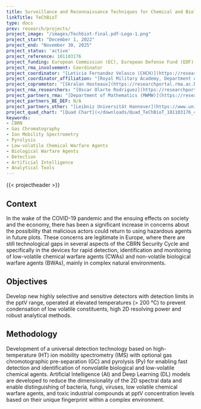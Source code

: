```yaml
---
title: Surveillance and Reconnaissance Techniques for Chemical and Biological Threats
linkTitle: TeChBioT
type: docs
prev: research/projects/
project_image: "/images/Techbiot-final.pdf-Logo-1.png"
project_start: "December 1, 2022"
project_end: "November 30, 2025"
project_status: 'active'
project_reference: 101103176
project_funding: European Commission (EC), European Defense Fund (EDF)
project_rma_involvement: Coordinator
project_coordinator: "[Leticia Fernandez Velasco (CHCH)](https://researchportal.rma.ac.be/en/persons/leticia-fernandez-velasco)"
project_coordinator_affiliation: "[Royal Military Academy, Department of Chemistry (CHCH)](https://researchportal.rma.ac.be/en/organisations/chemistry)"
project_copromotor: "[Skralan Hosteaux](https://researchportal.rma.ac.be/nl/persons/skralan-hosteaux)"
project_rma_researchers: "[Oscar Olarte Rodriguez](https://researchportal.rma.ac.be/en/persons/rodriguez-oscar-olarte), [Darius Couchard](https://researchportal.rma.ac.be/en/persons/darius-couchard)"
project_partners_rma: "[Department of Mathematics (MWMW)](https://researchportal.rma.ac.be/en/organisations/mathematics), [DLD Bio](https://researchportal.rma.ac.be/nl/organisations/dld-bio)"
project_partners_BE_DEF: N/A
project_partners_other: "[Leibniz Universität Hannover](https://www.uni-hannover.de/), [T4I Engineering](https://www.t4ieng.com/), [The Centre for Research & Technology - Hellas](https://www.certh.gr/), [Tallinn University of Technology](https://taltech.ee/), [Bundesministerium der Verteidigung](https://www.bmvg.de/), [EXUS AI Labs](https://www.exus.ai/), [Interscience](https://inter.science/)"
project_quad_chart: "[Quad Chart](</downloads/Quad_TeChBioT_101103176_4D Perception.pdf>)"
keywords:
- CBRN
- Gas Chromatography
- Ion Mobility Spectrometry
- Pyrolysis
- Low-volatile Chemical Warfare Agents
- Biological Warfare Agents
- Detection
- Artificial Intelligence
- Analytical Tools
---
```


{{< projectheader >}}


## Context
In the wake of the COVID-19 pandemic and the ensuing effects on society and the economy, there has been a significant increase in concerns about the possibility that malicious actors could return to using hazardous agents in future plots. These concerns are legitimate in Europe, where there are still technological gaps in several aspects of the CBRN Security Cycle and specifically in the devices for rapid detection, identification and monitoring of low-volatile chemical warfare agents (CWAs) and non-volatile biological warfare agents (BWAs), mainly in complex natural environments.

## Objectives
Develop new highly selective and sensitive detectors with detection limits in the pptV range, operated at elevated temperatures (> 200 °C) to prevent condensation of low volatile constituents, high 2D resolving power and robust analytical methods.

## Methodology
Development of a universal detection technology based on high-temperature (HT) ion mobility spectrometry (IMS) with optional gas chromotographic pre-separation (GC) and pyrolysis (Py) for enabling fast detection and identification of nonvolatile biological and low-volatile chemical agents. Artificial Intelligence (AI) and Deep Learning (DL) models are developed to reduce the dimensionality of the 2D spectral data and enable distinguishing of bacteria, fungi, viruses, low volatile chemical warfare agents, and toxic industrial compounds at pptV concentration levels based on their unique fingerprint within a complex environment.